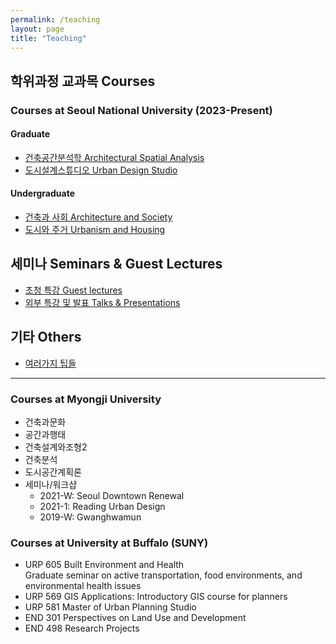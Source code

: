 ```yaml
---
permalink: /teaching
layout: page
title: "Teaching"
---
```


## 학위과정 교과목 Courses

### Courses at Seoul National University (2023-Present)

#### Graduate
* [건축공간분석학 Architectural Spatial Analysis](https://www.notion.so/bumjoon/Architectural-Spatial-Analysis-4e01da37619f4620931130f69c04c1f3?pvs=4)
* [도시설계스튜디오 Urban Design Studio](https://bumjoon.notion.site/Urban-Design-Studio-4-ab5f515c1f374d4387ab356f49621927?pvs=4)

#### Undergraduate
* [건축과 사회 Architecture and Society](https://www.notion.so/bumjoon/Architecture-Society-330cb7104c7144c79df44303366571b3?pvs=4)
* [도시와 주거 Urbanism and Housing](https://bumjoon.notion.site/Urbanism-and-Housing-d3e85f0ebcb14ecc9d211120ba308433?pvs=4)

## 세미나 Seminars & Guest Lectures
* [초청 특강 Guest lectures](https://snu-laus.notion.site/Seminars-c7f2deac0cf746dea6cc59062747cde9?pvs=4)
* [외부 특강 및 발표 Talks & Presentations](https://bumjoon.notion.site/Talks-0c53609a4ed74b369a359f961c1b4c4d?pvs=4)

## 기타 Others
* [여러가지 팁들](https://bumjoon.notion.site/How-to-Study-b84a841b386c4b6d9e404c4af0e04538?pvs=4)

--------------
### Courses at Myongji University 
* 건축과문화
* 공간과행태
* 건축설계와조형2
* 건축분석
* 도시공간계획론
* 세미나/워크샵
    * 2021-W: Seoul Downtown Renewal
    * 2021-1: Reading Urban Design
    * 2019-W: Gwanghwamun

### Courses at University at Buffalo (SUNY)
* URP 605 Built Environment and Health  
  Graduate seminar on active transportation, food environments, and environmental health issues
* URP 569 GIS Applications: Introductory GIS course for planners
* URP 581 Master of Urban Planning Studio
* END 301 Perspectives on Land Use and Development
* END 498 Research Projects
